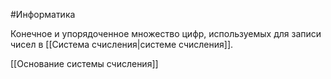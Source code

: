 #Информатика 

Конечное и упорядоченное множество цифр, используемых для записи чисел в [[Система счисления|системе счисления]].

[[Основание системы счисления]]